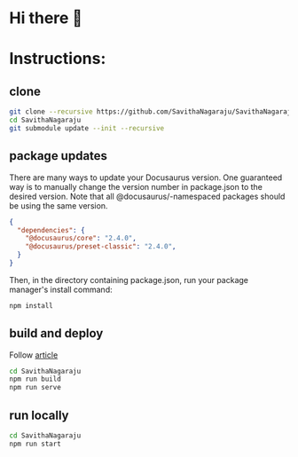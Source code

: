 


# Hi there 👋

<!--
**SavithaNagaraju/SavithaNagaraju** is a ✨ _special_ ✨ repository because its `README.md` (this file) appears on your GitHub profile.

Here are some ideas to get you started:

- 🔭 I’m currently working on ...
- 🌱 I’m currently learning ...
- 👯 I’m looking to collaborate on ...
- 🤔 I’m looking for help with ...
- 💬 Ask me about ...
- 📫 How to reach me: ...
- 😄 Pronouns: ...
- ⚡ Fun fact: ...
-->


# Instructions:

## clone

```bash
git clone --recursive https://github.com/SavithaNagaraju/SavithaNagaraju
cd SavithaNagaraju
git submodule update --init --recursive
```

## package updates

There are many ways to update your Docusaurus version. One guaranteed way is to manually change the version number in package.json to the desired version. Note that all @docusaurus/-namespaced packages should be using the same version.

```json
{
  "dependencies": {
    "@docusaurus/core": "2.4.0",
    "@docusaurus/preset-classic": "2.4.0",
  }
}
```
Then, in the directory containing package.json, run your package manager's install command:

```bash
npm install
```

## build and deploy
Follow [article](https://github.com/LayZeeDK/github-pages-docusaurus)

```bash
cd SavithaNagaraju
npm run build
npm run serve
```

## run locally

```bash
cd SavithaNagaraju
npm run start
```
